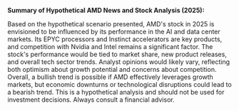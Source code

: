 **Summary of Hypothetical AMD News and Stock Analysis (2025):**

Based on the hypothetical scenario presented, AMD's stock in 2025 is envisioned to be influenced by its performance in the AI and data center markets.  Its EPYC processors and Instinct accelerators are key products, and competition with Nvidia and Intel remains a significant factor.  The stock's performance would be tied to market share, new product releases, and overall tech sector trends.  Analyst opinions would likely vary, reflecting both optimism about growth potential and concerns about competition.  Overall, a bullish trend is possible if AMD effectively leverages growth markets, but economic downturns or technological disruptions could lead to a bearish trend.  This is a hypothetical analysis and should not be used for investment decisions.  Always consult a financial advisor.